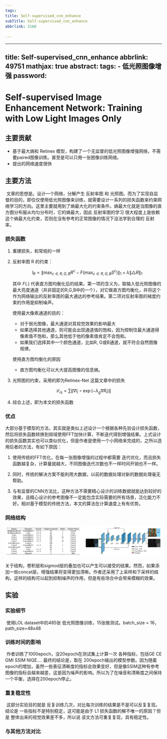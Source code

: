 ```yaml
---
tags:
title: Self-supervised_cnn_enhance
subTitle: Self-supervised_cnn_enhance
abbrlink: 3160

---
```

---
title: Self-supervised_cnn_enhance
abbrlink: 49751
mathjax: true
abstract:
tags:
	- 低光照图像增强
password:
---


<!--more-->

# Self-supervised Image Enhancement Network: Training with Low Light Images Only

## 主要贡献

* 基于最大熵和 Retinex 模型，构建了一个无监督的低光照图像增强网络，不需要paired图像训练。甚至是可以只用一张图像训练网络。
* 提出的网络速度很快



## 主要方法

​	文章的思想是。设计一个网络，分解产生 反射率图 和 光照图。而为了实现自监督的目的，即仅仅使用低光照图像来训练，就需要设计一系列的损失函数来约束网络学习的方向。这里主要就用到了熵最大化的约束条件。熵最大化就是当图像的直方图分布服从均匀分布时，它的熵最大，因此 反射率图的学习 很大程度上是依赖这个熵最大化约束，否则在没有参考的正常图像的情况下没法学到合理的 反射率。

### 损失函数

1. 重建损失，和常规的一样

2. 反射率图 R 的约束：

   $$l_{R}=\left\|\max _{c \in R, G, B} R^{c}-F\left(\max _{c \in R, G, B} S^{c}\right)\right\|_{1}+\lambda\|\triangle R\|_{1}$$

   其中 $F(.)$ 代表直方图均衡化后的结果。第一项的含义为，取输入低光照图像的最大亮度通道（并非固定的R,G,B中的一个），对它做直方图均衡化，并将这个作为网络输出的反射率图的最大通达的参考结果。第二项对反射率图的梯度约束的作用是抑制噪声。

   使用最大像素通道的目的：

   * 对于弱光图像，最大通道对其视觉效果的影响最大
   * 如果选择其他通道，则可能会出现通道值的饱和，因为控制住最大通道得像素值不饱和，那么其他低于他的像素值肯定不会饱和。
   * 如果我们选择其中一个颜色通道，比如R, G或B通道，就不符合自然图像规律。

   使用直方图均衡化的原因

   * 直方图均衡化可以大大提高图像的信息熵。

3. 光照图的约束，采用的即为Retinex-Net 这篇文章中的损失

$$
\mathcal{L}_{i s}=\sum\left\|\nabla I_{i} \circ \exp \left(-\lambda_{g} \nabla R_{i}\right)\right\|
$$

4. 综合上述，即为本文的损失函数

### 优点

​	大部分基于模型的方法，其实就是类似上述设计一个根据各种先验设计损失函数，然后将损失函数转换到频域使用FFT加快计算，不断迭代得到增强结果。上式设计的损失函数其实也可以类似优化，但是作者是使用一个小网络来完成的，之所以选用后者的方法，有如下原因：

1. 使用传统的FFT优化，在每一张图像增强的过程中都需要 迭代优化，而且损失函数越复杂，计算量就越大，不同图像迭代次数也不一样时间开销也不一样。

2. 同时，传统的解决方案不能利用大数据，以前的数据处理对新的数据处理毫无帮助。

3. 与有监督的CNN方法比，这种方法不需要精心设计的训练数据就能达到较好的效果，且精心设计的参考图像不一定能包含实际需要的所有场景，泛化能力不好。相对基于模型的传统方法，本文的算法在计算速度上有有优势。

   

### 网络结构

![1590054658337](../figs/1590054658337.png)

​	关于结构，卷积层和sigmod层的叠加也可以产生可以接受的结果。然而，如果添加一些concat层，增强结果将变得更加清晰。作者还采用了上采样和下采样的结构，这样的结构可以起到抑制噪声的作用，但是有些场合中会带来模糊的效果。



## 实验

### 实验细节

​	使用LOL dataset中的485张 低光照图像训练，15张做测试。batch_size = 16，path_size=48x48

### 训练时间的影响

​	作者训练了1000epoch，没20epoch在测试集上计算一次 各种指标，包括GE CE GMI SSIM NIQE.... 最终的结论是，取在 200epoch输出的模型参数。因为随着 epoch的增加，虽然一些表征清晰度的指标会效果变好，但是像SSIM这种有参考图像的指标会越来越差，这是因为噪声的影响。所以为了在噪音和清晰度之间保持一个平衡，选择在200epoch停止。

### 重复稳定性

​	这部分实验目的就是 反复训练几次，对比每次训练的结果是不是可以反复复现。结论是 一些指标不是特别稳定，这可能是由于 L1 损失函数的解不唯一的原因？但是 整体出来的视觉效果差不多，所以说 该文方法可重复复现，具有稳定性。

### 与其他方法对比



